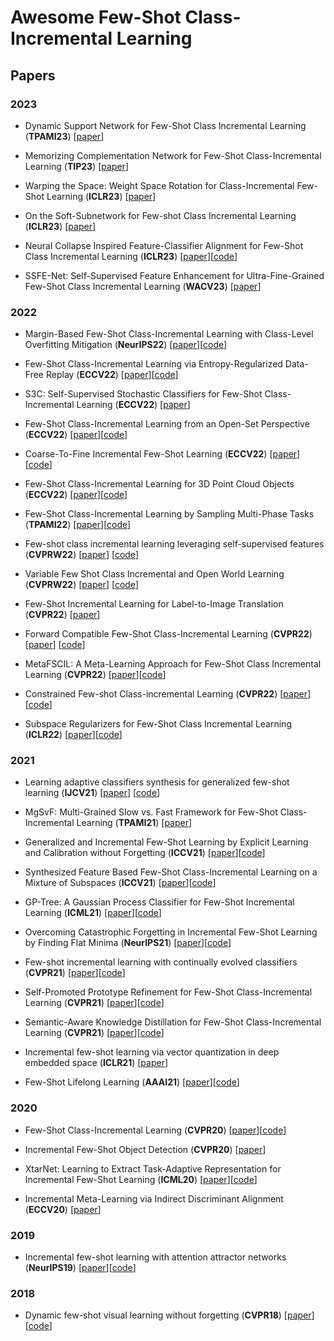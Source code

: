 # Awesome Few-Shot Class-Incremental Learning


## Papers

 ### 2023
 
- Dynamic Support Network for Few-Shot Class Incremental Learning (**TPAMI23**) [[paper](https://ieeexplore.ieee.org/document/9779071)]
 
- Memorizing Complementation Network for Few-Shot Class-Incremental Learning (**TIP23**) [[paper](https://arxiv.org/abs/2208.05610)]

- Warping the Space: Weight Space Rotation for Class-Incremental Few-Shot Learning (**ICLR23**) [[paper](https://openreview.net/pdf?id=kPLzOfPfA2l)]

- On the Soft-Subnetwork for Few-shot Class Incremental Learning (**ICLR23**) [[paper](https://arxiv.org/abs/2209.07529)]

- Neural Collapse Inspired Feature-Classifier Alignment for Few-Shot Class Incremental Learning (**ICLR23**) [[paper](https://arxiv.org/abs/2302.03004)][[code](https://github.com/NeuralCollapseApplications/FSCIL)]

- SSFE-Net: Self-Supervised Feature Enhancement for Ultra-Fine-Grained Few-Shot Class Incremental Learning (**WACV23**) [[paper](https://openaccess.thecvf.com/content/WACV2023/html/Pan_SSFE-Net_Self-Supervised_Feature_Enhancement_for_Ultra-Fine-Grained_Few-Shot_Class_Incremental_Learning_WACV_2023_paper.pdf)]

 ### 2022 

- Margin-Based Few-Shot Class-Incremental Learning with Class-Level Overfitting Mitigation (**NeurIPS22**) [[paper](https://arxiv.org/abs/2210.04524)][[code](https://github.com/zoilsen/clom)]

- Few-Shot Class-Incremental Learning via Entropy-Regularized Data-Free Replay (**ECCV22**) [[paper](https://arxiv.org/abs/2207.11213?context=cs)][[code](https://github.com/liuh127/FSCIL-via-Entropy-regularized-DF-Replay)] 

- S3C: Self-Supervised Stochastic Classifiers for Few-Shot Class-Incremental Learning (**ECCV22**) [[paper](https://www.ecva.net/papers/eccv_2022/papers_ECCV/papers/136850427.pdf)]

- Few-Shot Class-Incremental Learning from an Open-Set Perspective (**ECCV22**) [[paper](https://arxiv.org/abs/2208.00147)][[code](https://github.com/canpeng123/fscil_alice)]

- Coarse-To-Fine Incremental Few-Shot Learning (**ECCV22**) [[paper](https://arxiv.org/abs/2111.14806)][[code](https://github.com/HAIV-Lab/Knowe)]

- Few-Shot Class-Incremental Learning for 3D Point Cloud Objects (**ECCV22**) [[paper](https://arxiv.org/abs/2205.15225)][[code](https://github.com/townim-faisal/fscil-3d)]

- Few-Shot Class-Incremental Learning by Sampling Multi-Phase Tasks (**TPAMI22**) [[paper](https://arxiv.org/abs/2203.17030)][[code](https://github.com/zhoudw-zdw/TPAMI-Limit)]

- Few-shot class incremental learning leveraging self-supervised features (**CVPRW22**) [[paper](https://openaccess.thecvf.com/content/CVPR2022W/L3D-IVU/papers/Ahmad_Few-Shot_Class_Incremental_Learning_Leveraging_Self-Supervised_Features_CVPRW_2022_paper.pdf)] [[code](https://github.com/TouqeerAhmad/FeSSSS)]

- Variable Few Shot Class Incremental and Open World Learning (**CVPRW22**) [[paper](https://openaccess.thecvf.com/content/CVPR2022W/CLVision/html/Ahmad_Variable_Few_Shot_Class_Incremental_and_Open_World_Learning_CVPRW_2022_paper.pdf)] [[code](https://github.com/TouqeerAhmad/VFSOWL)]

- Few-Shot Incremental Learning for Label-to-Image Translation (**CVPR22**) [[paper](https://openaccess.thecvf.com/content/CVPR2022/html/Chen_Few-Shot_Incremental_Learning_for_Label-to-Image_Translation_CVPR_2022_paper.pdf)]

- Forward Compatible Few-Shot Class-Incremental Learning (**CVPR22**) [[paper](https://arxiv.org/abs/2203.06953)] [[code](https://github.com/zhoudw-zdw/CVPR22-Fact)]

- MetaFSCIL: A Meta-Learning Approach for Few-Shot Class Incremental Learning (**CVPR22**) [[paper](https://openaccess.thecvf.com/content/CVPR2022/papers/Chi_MetaFSCIL_A_Meta-Learning_Approach_for_Few-Shot_Class_Incremental_Learning_CVPR_2022_paper.pdf)][[code](https://github.com/kyoyachuan/metafscil)] 

- Constrained Few-shot Class-incremental Learning (**CVPR22**) [[paper](https://openaccess.thecvf.com/content/CVPR2022/papers/Hersche_Constrained_Few-Shot_Class-Incremental_Learning_CVPR_2022_paper.pdf)][[code](https://github.com/IBM/constrained-FSCIL)]

- Subspace Regularizers for Few-Shot Class Incremental Learning (**ICLR22**) [[paper](https://openreview.net/forum?id=boJy41J-tnQ)][[code](https://github.com/feyzaakyurek/subspace-reg)] 

 ### 2021

- Learning adaptive classifiers synthesis for generalized few-shot learning (**IJCV21**) [[paper](https://arxiv.org/pdf/1906.02944)] [[code](https://github.com/Sha-Lab/aCASTLE)] 

- MgSvF: Multi-Grained Slow vs. Fast Framework for Few-Shot Class-Incremental Learning (**TPAMI21**) [[paper](https://arxiv.org/abs/2006.15524)] 

- Generalized and Incremental Few-Shot Learning by Explicit Learning and Calibration without Forgetting (**ICCV21**) [[paper](https://arxiv.org/abs/2108.08165)][[code](https://github.com/annusha/LCwoF)]

- Synthesized Feature Based Few-Shot Class-Incremental Learning on a Mixture of Subspaces (**ICCV21**) [[paper](https://openaccess.thecvf.com/content/ICCV2021/html/Cheraghian_Synthesized_Feature_Based_Few-Shot_Class-Incremental_Learning_on_a_Mixture_of_ICCV_2021_paper.html)][[code](https://github.com/ali-chr/Synthesized-Feature-based-Few-Shot-Class-Incremental-Learningon-a-Mixture-of-Subspaces)]

- GP-Tree: A Gaussian Process Classifier for Few-Shot Incremental Learning (**ICML21**) [[paper](http://proceedings.mlr.press/v139/achituve21a/achituve21a.pdf)][[code](https://github.com/IdanAchituve/GP-Tree)]

- Overcoming Catastrophic Forgetting in Incremental Few-Shot Learning by Finding Flat Minima (**NeurIPS21**) [[paper]( https://openreview.net/forum?id=ALvt7nXa2q)][[code](https://github.com/moukamisama/F2M)]

- Few-shot incremental learning with continually evolved classifiers (**CVPR21**) [[paper](https://openaccess.thecvf.com/content/CVPR2021/html/Zhang_Few-Shot_Incremental_Learning_With_Continually_Evolved_Classifiers_CVPR_2021_paper.html)][[code](https://github.com/icoz69/CEC-CVPR2021)]

- Self-Promoted Prototype Refinement for Few-Shot Class-Incremental Learning (**CVPR21**) [[paper](https://openaccess.thecvf.com/content/CVPR2021/html/Zhu_Self-Promoted_Prototype_Refinement_for_Few-Shot_Class-Incremental_Learning_CVPR_2021_paper.html)][[code](https://github.com/zhukaii/SPPR)]

- Semantic-Aware Knowledge Distillation for Few-Shot Class-Incremental Learning (**CVPR21**) [[paper](https://openaccess.thecvf.com/content/CVPR2021/html/Cheraghian_Semantic-Aware_Knowledge_Distillation_for_Few-Shot_Class-Incremental_Learning_CVPR_2021_paper.html)][[code](https://github.com/ali-chr/Semantic-aware-Knowledge-Distillation-for-Few-ShotClass-Incremental-Learning)]

- Incremental few-shot learning via vector quantization in deep embedded space (**ICLR21**) [[paper](https://openreview.net/forum?id=3SV-ZePhnZM)] 

- Few-Shot Lifelong Learning (**AAAI21**) [[paper](https://arxiv.org/pdf/2103.00991.pdf)][[code](https://github.com/pratikm141/FSLL)]



 ### 2020

- Few-Shot Class-Incremental Learning (**CVPR20**) [[paper](https://openaccess.thecvf.com/content_CVPR_2020/html/Tao_Few-Shot_Class-Incremental_Learning_CVPR_2020_paper.html)][[code](https://github.com/xyutao/fscil)]

- Incremental Few-Shot Object Detection (**CVPR20**) [[paper](https://openaccess.thecvf.com/content_CVPR_2020/html/Perez-Rua_Incremental_Few-Shot_Object_Detection_CVPR_2020_paper.html)] 

- XtarNet: Learning to Extract Task-Adaptive Representation for Incremental Few-Shot Learning (**ICML20**) [[paper](http://proceedings.mlr.press/v119/yoon20b.html)][[code](https://github.com/EdwinKim3069/XtarNet)]

- Incremental Meta-Learning via Indirect Discriminant Alignment (**ECCV20**) [[paper](https://arxiv.org/abs/2002.04162)]

 ### 2019

 - Incremental few-shot learning with attention attractor networks (**NeurIPS19**) [[paper](https://arxiv.org/abs/1810.07218)][[code](https://github.com/renmengye/inc-few-shot-attractor-public)]

### 2018

- Dynamic few-shot visual learning without forgetting (**CVPR18**) [[paper](https://openaccess.thecvf.com/content_cvpr_2018/html/Gidaris_Dynamic_Few-Shot_Visual_CVPR_2018_paper.html)][[code](https://github.com/gidariss/FewShotWithoutForgetting)]
